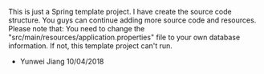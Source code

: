 This is just a Spring template project.
I have create the source code structure. You guys can continue adding more source code and resources. 
Please note that: You need to change the "src/main/resources/application.properties" file to your own database information.
If not, this template project can't run.
- Yunwei Jiang 10/04/2018